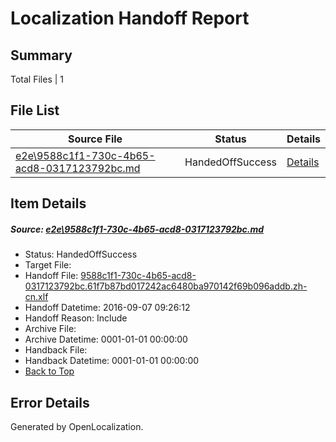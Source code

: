 # <a name='report-top'></a> Localization Handoff Report

## Summary
 Total Files | 1

## File List
 Source File | Status | Details 
 ----------- | ------ | ------- 
 [e2e\9588c1f1-730c-4b65-acd8-0317123792bc.md](https://github.com/OpenLocalizationTestOrg/ol-test0/blob/4b6c6fe7d4f96101e98397657cd82d1172a0a65c/e2e/9588c1f1-730c-4b65-acd8-0317123792bc.md) | HandedOffSuccess | [Details](#0a2268c5532f6fb7bdf35a3b5e3e6bd3db1f99a21)

## Item Details
##### <a name='0a2268c5532f6fb7bdf35a3b5e3e6bd3db1f99a21'></a> Source: [e2e\9588c1f1-730c-4b65-acd8-0317123792bc.md](https://github.com/OpenLocalizationTestOrg/ol-test0/blob/4b6c6fe7d4f96101e98397657cd82d1172a0a65c/e2e/9588c1f1-730c-4b65-acd8-0317123792bc.md)
* Status: HandedOffSuccess
* Target File: 
* Handoff File: [9588c1f1-730c-4b65-acd8-0317123792bc.61f7b87bd017242ac6480ba970142f69b096addb.zh-cn.xlf](https://github.com/OpenLocalizationTestOrg/ol-test0-handoff/blob/97eaa723589d9c645c4093382bcb717fffd753c2/ol-handoff/OpenLocalizationTestOrg/ol-test0-zhcn/yuwzho/ht/9588c1f1-730c-4b65-acd8-0317123792bc.61f7b87bd017242ac6480ba970142f69b096addb.zh-cn.xlf)
* Handoff Datetime: 2016-09-07 09:26:12
* Handoff Reason: Include
* Archive File: 
* Archive Datetime: 0001-01-01 00:00:00
* Handback File: 
* Handback Datetime: 0001-01-01 00:00:00
* [Back to Top](#report-top)


## Error Details

Generated by OpenLocalization.
